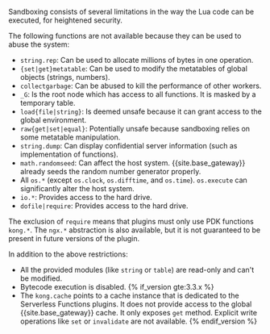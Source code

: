 <!---shared with plugins that accept custom lua code --->

Sandboxing consists of several limitations in the way the Lua code can be executed,
for heightened security.

The following functions are not available because they can be used to abuse the system:

* `string.rep`: Can be used to allocate millions of bytes in one operation.
* `{set|get}metatable`: Can be used to modify the metatables of global objects (strings, numbers).
* `collectgarbage`: Can be abused to kill the performance of other workers.
* `_G`: Is the root node which has access to all functions. It is masked by a temporary table.
* `load{file|string}`: Is deemed unsafe because it can grant access to the global environment.
* `raw{get|set|equal}`: Potentially unsafe because sandboxing relies on some metatable manipulation.
* `string.dump`: Can display confidential server information (such as implementation of functions).
* `math.randomseed`: Can affect the host system. {{site.base_gateway}} already seeds the random number generator properly.
* All `os.*` (except `os.clock`, `os.difftime`, and `os.time`). `os.execute` can significantly alter the host system.
* `io.*`: Provides access to the hard drive.
* `dofile|require`: Provides access to the hard drive.

The exclusion of `require` means that plugins must only use PDK functions `kong.*`. The `ngx.*` abstraction is
also available, but it is not guaranteed to be present in future versions of the plugin.

In addition to the above restrictions:

* All the provided modules (like `string` or `table`) are read-only and can't be modified.
* Bytecode execution is disabled.
{% if_version gte:3.3.x %}
* The `kong.cache` points to a cache instance that is dedicated to the Serverless Functions plugins. It does not provide access to the global {{site.base_gateway}} cache. It only exposes `get` method. Explicit write operations like `set` or `invalidate` are not available.
{% endif_version %}
